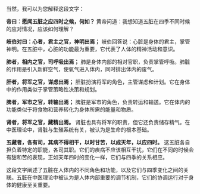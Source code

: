 当然，我可以为您解释这段文字：

**帝曰：愿闻五脏之应四时之候，何如？**
黄帝问道：我想知道五脏在四季不同时候的应对情况，应该如何理解？

**岐伯对曰：心者，君主之官，神明出焉；**
岐伯回答说：心脏是身体的君主，掌管神明。在五脏中，心脏的功能最为重要，它代表了人体的精神活动和意识。

**肺者，相内之官，司呼吸出焉；**
肺是身体内部的相对官职，负责掌管呼吸。肺脏的作用是引入新鲜空气，使氧气进入体内，同时排出体内的废气。

**肝者，将军之官，谋虑出焉；**
肝脏扮演将军的角色，主管谋虑和计划。它在身体中的作用类似于掌管策略性决策和规划。

**脾者，军市之官，转输出焉；**
脾脏是军市的角色，负责转运和输送。它在体内的功能类似于将食物和营养转化为身体所需的能量和物质。

**肾者，将军之官，藏精出焉。**
肾脏也具有将军的职责，但它还负责储存精气。在中医理论中，肾脏与生殖系统有关，被认为是生命的根本基础。

**五藏者，各有司，其病不得相干，以时甘苦，以成天年，以应四时。**
这五脏各自担负着特定的职能，各司其职。它们的疾病不应该相互干扰，它们在不同的时候会有甜和苦的表现，正如天年四时的变化一样，它们与四季的关系相应。

这段文字阐述了五脏在人体内的不同角色和功能，以及它们与四季变化之间的关联。五脏在中医理论中被认为是人体内部重要的调节机制，它们的协调运行对于身体的健康至关重要。